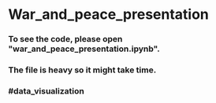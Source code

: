 # War_and_peace_presentation

### To see the code, please open "war_and_peace_presentation.ipynb".
### The file is heavy so it might take time.
### #data_visualization
